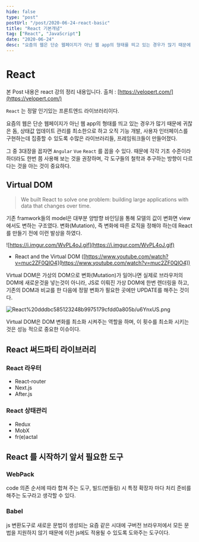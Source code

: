 ```yaml
---
hide: false
type: "post"
postUrl: "/post/2020-06-24-react-basic"
title: "React 기본개념"
tag: ["React", "JavaScript"]
date: "2020-06-24"
desc: "요즘의 웹은 단순 웹페이지가 아닌 웹 app의 형태를 띄고 있는 경우가 많기 때문에 귀찮은 돔, 상태값 업데이트 관리를 최소한으로 하고 오직 기능 개발, 사용자 인터페이스를 구현하는데 집중할 수 있도록 수많은 라이브러리들, 프레임워크들이 만들어졌다. 그 중 3대장을 꼽자면 `Angular`  `Vue`  `React` 를 꼽을 수 있다. 때문에 각각 기초 수준이라 하더라도 한번 쯤 사용해 보는 것을 권장하며, 각 도구들의 철학과 추구하는 방향이 다르다는 것을 아는 것이 중요하다. "
---
```


# React

본 Post 내용은 react 강의 정리 내용입니다. 출처 : [https://velopert.com/](https://velopert.com/)

 `React` 는 정말 인기있는 프론트엔드 라이브러리이다. 

 

 요즘의 웹은 단순 웹페이지가 아닌 웹 app의 형태를 띄고 있는 경우가 많기 때문에 귀찮은 돔, 상태값 업데이트 관리를 최소한으로 하고 오직 기능 개발, 사용자 인터페이스를 구현하는데 집중할 수 있도록 수많은 라이브러리들, 프레임워크들이 만들어졌다.

그 중 3대장을 꼽자면 `Angular`  `Vue`  `React` 를 꼽을 수 있다. 때문에 각각 기초 수준이라 하더라도 한번 쯤 사용해 보는 것을 권장하며, 각 도구들의 철학과 추구하는 방향이 다르다는 것을 아는 것이 중요하다. 

## Virtual DOM

> We built React to solve one problem: building large applications with data that changes over time.

기존 framwork들의 model은 대부분 양방향 바인딩을 통해 모델의 값이 변화면 view에서도 변하는 구조였다. 변화(Mutation), 즉 변화에 따른 로직을 정해야 하는데 React를 만들기 전에 이런 발상을 하였다. 

![https://i.imgur.com/WvPL4oJ.gif](https://i.imgur.com/WvPL4oJ.gif)

- React and the Virtual DOM ([https://www.youtube.com/watch?v=muc2ZF0QIO4](https://www.youtube.com/watch?v=muc2ZF0QIO4))

Virtual DOM은 가상의 DOM으로 변화(Mutation)가 일어나면 실제로 브라우저의 DOM에 새로운것을 넣는것이 아니라, JS로 이뤄진 가상 DOM에 한번 렌더링을 하고, 기존의 DOM과 비교를 한 다음에 정말 변화가 필요한 곳에만 UPDATE를 해주는 것이다. 

![React%20dddbc585123248b9975179cfdd0a805b/u6YnxUS.png](https://i.imgur.com/QRtqIui.png)

Virtual DOM은 DOM 변화를 최소화 시켜주는 역할을 하며, 이 횟수를 최소화 시키는 것은 성능 적으로 중요한 이슈이다. 

## React 써드파티 라이브러리

### React 라우터

- React-router
- Next.js
- After.js

### React 상태관리

- Redux
- MobX
- fr(e)actal

## React 를 시작하기 앞서 필요한 도구

### WebPack

code 의존 순서에 따라 합쳐 주는 도구, 빌드(번들링) 시 특정 확장자 마다 처리 준비를 해주는 도구라고 생각할 수 있다. 

### Babel

js 변환도구로 새로운 문법이 생성되는 요즘 같은 시대에 구버전 브라우저에서 모든 문법을 지원하지 않기 때문에 이전 js에도 적용될 수 있도록 도와주는 도구이다.
